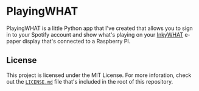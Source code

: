 # PlayingWHAT

PlayingWHAT is a little Python app that I've created that allows you to sign in to your Spotify account and show what's playing on your [InkyWHAT](https://thepihut.com/products/inky-what-epaper-eink-epd) e-paper display that's connected to a Raspberry PI.

## License

This project is licensed under the MIT License. For more inforation, check out the [`LICENSE.md`](LICENSE.md) file that's included in the root of this repository.